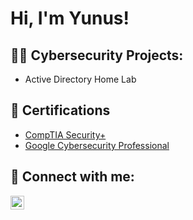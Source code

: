 <h1>Hi, I'm Yunus! </h1>

<h2>👨‍💻 Cybersecurity Projects:</h2>

- Active Directory Home Lab

<h2>📜 Certifications</h2>

- [CompTIA Security+](https://www.credly.com/badges/c830e821-1047-454a-9123-2749b31794bc)
- [Google Cybersecurity Professional](https://www.credly.com/badges/96080b80-014e-4212-b63a-a3ae6410638d)

<h2> 🤳 Connect with me:</h2>

[<img align="left" alt="MuhammadRahman | LinkedIn" width="22px" src="https://cdn.jsdelivr.net/npm/simple-icons@v3/icons/linkedin.svg" />][linkedin]

[linkedin]: https://www.linkedin.com/in/muhammad-rahman-a24b6528b
